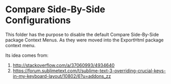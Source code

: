 # Compare Side-By-Side Configurations 

This folder has the purpose to disable the default Compare Side-By-Side package Context Menus.
As they were moved into the ExportHtml package context menu.

Its idea comes from:

1. http://stackoverflow.com/a/37060993/4934640
1. https://forum.sublimetext.com/t/sublime-text-3-overriding-crucial-keys-in-my-keyboard-layout/10802/6?u=addons_zz




